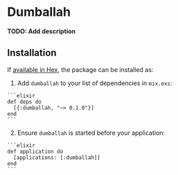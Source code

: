 # Dumballah

**TODO: Add description**

## Installation

If [available in Hex](https://hex.pm/docs/publish), the package can be installed as:

  1. Add `dumballah` to your list of dependencies in `mix.exs`:

    ```elixir
    def deps do
      [{:dumballah, "~> 0.1.0"}]
    end
    ```

  2. Ensure `dumballah` is started before your application:

    ```elixir
    def application do
      [applications: [:dumballah]]
    end
    ```

